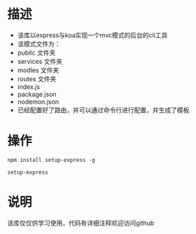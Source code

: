 # 描述
- 该库以express与koa实现一个mvc模式的后台的cli工具
- 该模式文件为：
- pubilc 文件夹
- services 文件夹
- modles 文件夹
- routes 文件夹
- index.js
- package.json
- nodemon.json
- 已经配置好了路由，并可以通过命令行进行配置，并生成了模板
# 操作
```
npm install setup-express -g

setup-express
```

# 说明
该库仅仅供学习使用，代码有详细注释欢迎访问github